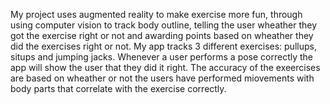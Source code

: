 My project uses augmented reality to make exercise more fun, through using computer vision to track body outline, telling the user wheather they got the exercise right or not and awarding points based on wheather they did the exercises right or not. My app tracks 3 different exercises: pullups, situps and jumping jacks. Whenever a user performs a pose correctly the app will show the user that they did it right. The accuracy of the exeercises are based on wheather or not the users have performed miovements with body parts that correlate with the exercise correctly. 
